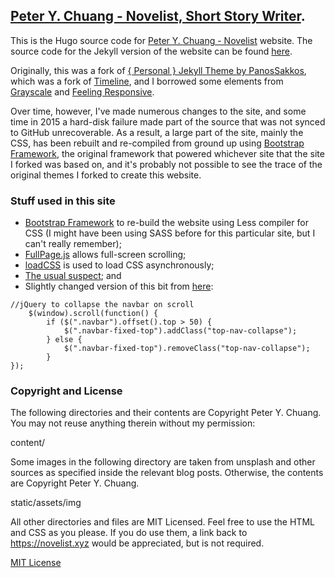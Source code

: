 ## [Peter Y. Chuang - Novelist, Short Story Writer](https://novelist.xyz).

This is the Hugo source code for [Peter Y. Chuang - Novelist](https://novelist.xyz) website. The source code for the Jekyll version of the website can be found [here](https://github.com/peterychuang/peterychuang.github.io/tree/source-jekyll).

Originally, this was a fork of [{ Personal } Jekyll Theme by PanosSakkos](https://github.com/PanosSakkos/personal-jekyll-theme), which was a fork of [Timeline](https://github.com/kirbyt/timeline-jekyll-theme), and I borrowed some elements from [Grayscale](https://github.com/jeromelachaud/grayscale-theme) and [Feeling Responsive](https://github.com/Phlow/feeling-responsive).

Over time, however, I've made numerous changes to the site, and some time in 2015 a hard-disk failure made part of the source that was not synced to GitHub unrecoverable. As a result, a large part of the site, mainly the CSS, has been rebuilt and re-compiled from ground up using [Bootstrap Framework](https://github.com/twbs/bootstrap), the original framework that powered whichever site that the site I forked was based on, and it's probably not possible to see the trace of the original themes I forked to create this website. 

### Stuff used in this site

* [Bootstrap Framework](https://github.com/twbs/bootstrap) to re-build the website using Less compiler for CSS (I might have been using SASS before for this particular site, but I can't really remember);
* [FullPage.js](https://github.com/alvarotrigo/fullPage.js) allows full-screen scrolling;
* [loadCSS](https://github.com/filamentgroup/loadCSS) is used to load CSS asynchronously;
* [The usual suspect](https://github.com/jquery/jquery); and
* Slightly changed version of this bit from [here](https://github.com/BlackrockDigital/startbootstrap-scrolling-nav/blob/gh-pages/js/scrolling-nav.js):
```
//jQuery to collapse the navbar on scroll
    $(window).scroll(function() {
        if ($(".navbar").offset().top > 50) {
            $(".navbar-fixed-top").addClass("top-nav-collapse");
        } else {
            $(".navbar-fixed-top").removeClass("top-nav-collapse");
        }
});
```

### Copyright and License

The following directories and their contents are Copyright Peter Y. Chuang. You may not reuse anything therein without my permission:

content/  

Some images in the following directory are taken from unsplash and other sources as specified inside the relevant blog posts. Otherwise, the contents are Copyright Peter Y. Chuang.

static/assets/img  

All other directories and files are MIT Licensed. Feel free to use the HTML and CSS as you please. If you do use them, a link back to https://novelist.xyz would be appreciated, but is not required.

[MIT License](https://github.com/peterychuang/peterychuang.github.io/blob/master/LICENSE)
